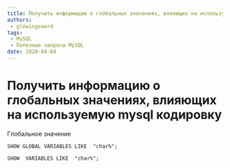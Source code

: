```yaml
---
title: Получить информацию о глобальных значениях, влияющих на используемую mysql кодировку
authors: 
 - glowingsword
tags:
 - MySQL
 - Полезные запросы MySQL
date: 2020-04-04
---
```

# Получить информацию о глобальных значениях, влияющих на используемую mysql кодировку
Глобальное значение

``` mysql
SHOW GLOBAL VARIABLES LIKE  "char%";
```

``` mysql
SHOW  VARIABLES LIKE  "char%";
```